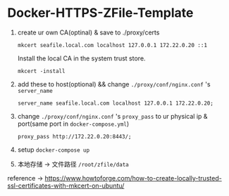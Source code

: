 # Docker-HTTPS-ZFile-Template

1. create ur own CA(optinal) & save to ./proxy/certs

    ```mkcert seafile.local.com localhost 127.0.0.1 172.22.0.20 ::1```

    Install the local CA in the system trust store.

    ```mkcert -install```

2. add these to host(optional) && change `./proxy/conf/nginx.conf` 's `server_name`

    ```server_name seafile.local.com localhost 127.0.0.1 172.22.0.20;```

3. change `./proxy/conf/nginx.conf` 's `proxy_pass` to ur physical ip & port(same port in `docker-compose.yml`)

    ```proxy_pass http://172.22.0.20:8443/;```

4. setup
    ```docker-compose up```

5. 本地存储 -> 文件路径 `/root/zfile/data`

reference -> https://www.howtoforge.com/how-to-create-locally-trusted-ssl-certificates-with-mkcert-on-ubuntu/
   

